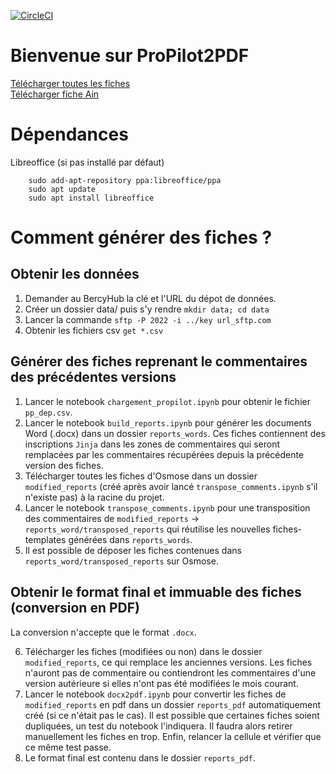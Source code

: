 [![CircleCI](https://circleci.com/gh/139bercy/propilot2pdf.svg?style=svg)](https://circleci.com/gh/139bercy/propilot2pdf)

# Bienvenue sur ProPilot2PDF

<a href="reports/archive.zip">Télécharger toutes les fiches</a></br>
<a href="reports/Suivi_territorial_plan_relance_Ain.pdf">Télécharger fiche Ain</a>


# Dépendances

Libreoffice (si pas installé par défaut)

```
    sudo add-apt-repository ppa:libreoffice/ppa
    sudo apt update
    sudo apt install libreoffice
```


# Comment générer des fiches ?

## Obtenir les données

1. Demander au BercyHub la clé et l'URL du dépot de données.
2. Créer un dossier data/ puis s'y rendre ```mkdir data; cd data```
3. Lancer la commande ```sftp -P 2022 -i ../key url_sftp.com```
4. Obtenir les fichiers csv ```get *.csv```



## Générer des fiches reprenant le commentaires des précédentes versions

1. Lancer le notebook ```chargement_propilot.ipynb``` pour obtenir le fichier ```pp_dep.csv```.
2. Lancer le notebook ```build_reports.ipynb``` pour générer les documents Word (.docx) dans un dossier ```reports_words```. Ces fiches contiennent des inscriptions ```Jinja``` dans les zones de commentaires qui seront remplacées par les commentaires récupérées depuis la précédente version des fiches. 
3. Télécharger toutes les fiches d'Osmose dans un dossier ```modified_reports``` (créé après avoir lancé ```transpose_comments.ipynb``` s'il n'existe pas) à la racine du projet.
4. Lancer le notebook ```transpose_comments.ipynb``` pour une transposition des commentaires de ```modified_reports``` -> ```reports_word/transposed_reports``` qui réutilise les nouvelles fiches-templates générées dans ```reports_words```.
5. Il est possible de déposer les fiches contenues dans ```reports_word/transposed_reports``` sur Osmose.


## Obtenir le format final et immuable des fiches (conversion en PDF)

La conversion n'accepte que le format ```.docx```.

6. Télécharger les fiches (modifiées ou non) dans le dossier ```modified_reports```, ce qui remplace les anciennes versions. Les fiches n'auront pas de commentaire ou contiendront les commentaires d'une version autérieure si elles n'ont pas été modifiées le mois courant.
7. Lancer le notebook ```docx2pdf.ipynb``` pour convertir les fiches de ```modified_reports``` en pdf dans un dossier ```reports_pdf``` automatiquement créé (si ce n'était pas le cas). Il est possible que certaines fiches soient dupliquées, un test du notebook l'indiquera. Il faudra alors retirer manuellement les fiches en trop. Enfin, relancer la cellule et vérifier que ce même test passe.
8. Le format final est contenu dans le dossier ```reports_pdf```.
